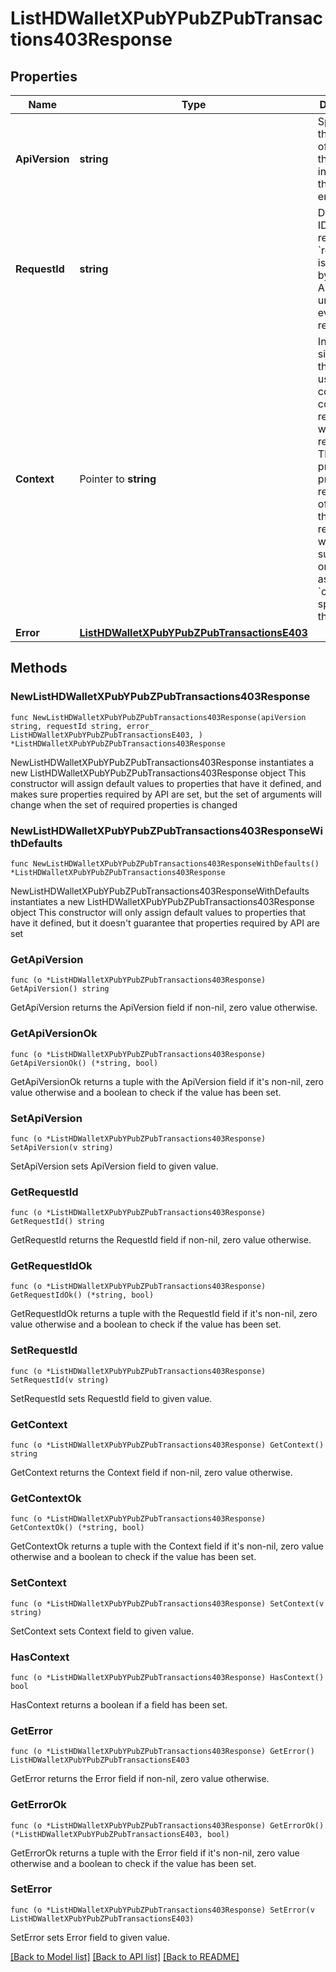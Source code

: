 # ListHDWalletXPubYPubZPubTransactions403Response

## Properties

Name | Type | Description | Notes
------------ | ------------- | ------------- | -------------
**ApiVersion** | **string** | Specifies the version of the API that incorporates this endpoint. | 
**RequestId** | **string** | Defines the ID of the request. The &#x60;requestId&#x60; is generated by Crypto APIs and it&#39;s unique for every request. | 
**Context** | Pointer to **string** | In batch situations the user can use the context to correlate responses with requests. This property is present regardless of whether the response was successful or returned as an error. &#x60;context&#x60; is specified by the user. | [optional] 
**Error** | [**ListHDWalletXPubYPubZPubTransactionsE403**](ListHDWalletXPubYPubZPubTransactionsE403.md) |  | 

## Methods

### NewListHDWalletXPubYPubZPubTransactions403Response

`func NewListHDWalletXPubYPubZPubTransactions403Response(apiVersion string, requestId string, error_ ListHDWalletXPubYPubZPubTransactionsE403, ) *ListHDWalletXPubYPubZPubTransactions403Response`

NewListHDWalletXPubYPubZPubTransactions403Response instantiates a new ListHDWalletXPubYPubZPubTransactions403Response object
This constructor will assign default values to properties that have it defined,
and makes sure properties required by API are set, but the set of arguments
will change when the set of required properties is changed

### NewListHDWalletXPubYPubZPubTransactions403ResponseWithDefaults

`func NewListHDWalletXPubYPubZPubTransactions403ResponseWithDefaults() *ListHDWalletXPubYPubZPubTransactions403Response`

NewListHDWalletXPubYPubZPubTransactions403ResponseWithDefaults instantiates a new ListHDWalletXPubYPubZPubTransactions403Response object
This constructor will only assign default values to properties that have it defined,
but it doesn't guarantee that properties required by API are set

### GetApiVersion

`func (o *ListHDWalletXPubYPubZPubTransactions403Response) GetApiVersion() string`

GetApiVersion returns the ApiVersion field if non-nil, zero value otherwise.

### GetApiVersionOk

`func (o *ListHDWalletXPubYPubZPubTransactions403Response) GetApiVersionOk() (*string, bool)`

GetApiVersionOk returns a tuple with the ApiVersion field if it's non-nil, zero value otherwise
and a boolean to check if the value has been set.

### SetApiVersion

`func (o *ListHDWalletXPubYPubZPubTransactions403Response) SetApiVersion(v string)`

SetApiVersion sets ApiVersion field to given value.


### GetRequestId

`func (o *ListHDWalletXPubYPubZPubTransactions403Response) GetRequestId() string`

GetRequestId returns the RequestId field if non-nil, zero value otherwise.

### GetRequestIdOk

`func (o *ListHDWalletXPubYPubZPubTransactions403Response) GetRequestIdOk() (*string, bool)`

GetRequestIdOk returns a tuple with the RequestId field if it's non-nil, zero value otherwise
and a boolean to check if the value has been set.

### SetRequestId

`func (o *ListHDWalletXPubYPubZPubTransactions403Response) SetRequestId(v string)`

SetRequestId sets RequestId field to given value.


### GetContext

`func (o *ListHDWalletXPubYPubZPubTransactions403Response) GetContext() string`

GetContext returns the Context field if non-nil, zero value otherwise.

### GetContextOk

`func (o *ListHDWalletXPubYPubZPubTransactions403Response) GetContextOk() (*string, bool)`

GetContextOk returns a tuple with the Context field if it's non-nil, zero value otherwise
and a boolean to check if the value has been set.

### SetContext

`func (o *ListHDWalletXPubYPubZPubTransactions403Response) SetContext(v string)`

SetContext sets Context field to given value.

### HasContext

`func (o *ListHDWalletXPubYPubZPubTransactions403Response) HasContext() bool`

HasContext returns a boolean if a field has been set.

### GetError

`func (o *ListHDWalletXPubYPubZPubTransactions403Response) GetError() ListHDWalletXPubYPubZPubTransactionsE403`

GetError returns the Error field if non-nil, zero value otherwise.

### GetErrorOk

`func (o *ListHDWalletXPubYPubZPubTransactions403Response) GetErrorOk() (*ListHDWalletXPubYPubZPubTransactionsE403, bool)`

GetErrorOk returns a tuple with the Error field if it's non-nil, zero value otherwise
and a boolean to check if the value has been set.

### SetError

`func (o *ListHDWalletXPubYPubZPubTransactions403Response) SetError(v ListHDWalletXPubYPubZPubTransactionsE403)`

SetError sets Error field to given value.



[[Back to Model list]](../README.md#documentation-for-models) [[Back to API list]](../README.md#documentation-for-api-endpoints) [[Back to README]](../README.md)



